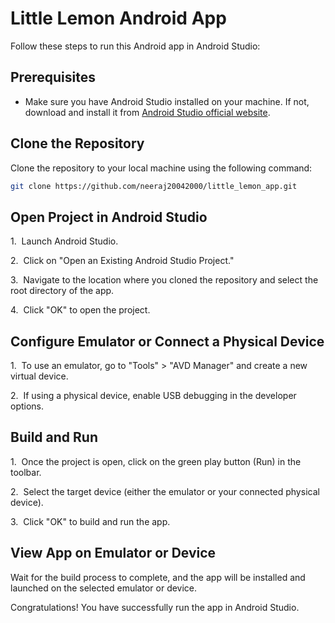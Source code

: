 # Little Lemon Android App

Follow these steps to run this Android app in Android Studio:

## Prerequisites

- Make sure you have Android Studio installed on your machine. If not, download and install it from [Android Studio official website](https://developer.android.com/studio).

## Clone the Repository

Clone the repository to your local machine using the following command:

```bash
git clone https://github.com/neeraj20042000/little_lemon_app.git
```

## Open Project in Android Studio

1\.  Launch Android Studio.

2\.  Click on "Open an Existing Android Studio Project."

3\.  Navigate to the location where you cloned the repository and select the root directory of the app.

4\.  Click "OK" to open the project.

## Configure Emulator or Connect a Physical Device

1\.  To use an emulator, go to "Tools" > "AVD Manager" and create a new virtual device.

2\.  If using a physical device, enable USB debugging in the developer options.

## Build and Run

1\.  Once the project is open, click on the green play button (Run) in the toolbar.

2\.  Select the target device (either the emulator or your connected physical device).

3\.  Click "OK" to build and run the app.

## View App on Emulator or Device

Wait for the build process to complete, and the app will be installed and launched on the selected emulator or device.

Congratulations! You have successfully run the app in Android Studio.

